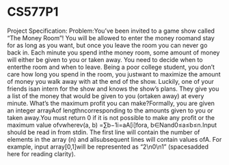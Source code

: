 # CS577P1
Project Specification: Problem:You’ve been invited to a game show called “The Money Room”!  You will be allowed to enter the money roomand stay for as long as you want, but once you leave the room you can never go back in.  Each minute you spend inthe money room, some amount of money will either be given to you or taken away. You need to decide when to enterthe room and when to leave.  Being a poor college student, you don’t care how long you spend in the room, you justwant to maximize the amount of money you walk away with at the end of the show.  Luckily, one of your friends isan intern for the show and knows the show’s plans.  They give you a list of the money that would be given to you (ortaken away) at every minute. What’s the maximum profit you can make?Formally, you are given an integer arrayAof lengthncorresponding to the amounts given to you or taken away.You must return 0 if it is not possible to make any profit or the maximum value ofvwherev(a, b) =∑b−1i=aA[i]fora, b∈Nand0≤a≤b≤n.Input should be read in from stdin.  The first line will contain the number of elements in the array (n) and allsubsequent lines will contain values ofA. For example, input array[0,1]will be represented as “2\n0\n1” (spacesadded here for reading clarity).
